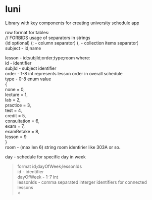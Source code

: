 # luni
Library with key components for creating university schedule app

row format for tables:  
// FORBIDS usage of separators in strings  
(id optional) (; - column separator) (, - collection items separator)  
subject - id;name  
  
lesson - id;subjId;order;type;room where:  
  id - identifier  
  subjId - subject identifier  
  order - 1-8 int represents lesson order in overall schedule  
  type - 0-8 enum value  
    {  
      none = 0,  
      lecture = 1,  
      lab = 2,  
      practice = 3,  
      test = 4,  
      credit = 5,  
      consultation = 6,  
      exam = 7,  
      examRetake = 8,  
      lesson = 9  
    }  
  room - (max len 6) string room identirier like 303A or so.  
  
day - schedule for specific day in week  
>format id;dayOfWeek;lessonIds  
  id - identifier  
  dayOfWeek - 1-7 int  
  lessonIds - comma separated interger identifiers for connected lessons  
<
